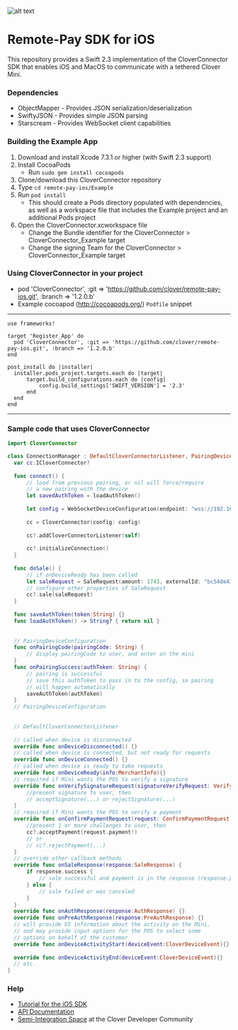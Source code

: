 ![alt text](https://www.clover.com/assets/images/public-site/press/clover_primary_gray_rgb.png)

# Remote-Pay SDK for iOS

This repository provides a Swift 2.3 implementation of the CloverConnector SDK that enables iOS and MacOS to communicate with a tethered Clover Mini.

### Dependencies
  - ObjectMapper - Provides JSON serialization/deserialization
  - SwiftyJSON - Provides simple JSON parsing
  - Starscream - Provides WebSocket client capabilities

### Building the Example App

1. Download and install Xcode 7.3.1 or higher (with Swift 2.3 support)
2. Install CocoaPods
    - Run `sudo gem install cocoapods`
3. Clone/download this CloverConnector repository
4. Type `cd remote-pay-ios/Example`
5. Run `pod install`
    - This should create a Pods directory populated with dependencies, as well as a workspace file that includes the Example project and an additional Pods project
6. Open the CloverConnector.xcworkspace file
    - Change the Bundle identifier for the CloverConnector > CloverConnector_Example target
    - Change the signing Team for the CloverConnector > CloverConnector_Example target

### Using CloverConnector in your project
  - pod 'CloverConnector', :git => 'https://github.com/clover/remote-pay-ios.git', :branch => '1.2.0.b'
  - Example cocoapod (http://cocoapods.org/) `Podfile` snippet
---
  ```platform :ios, '8.0'
  use frameworks!

  target 'Register_App' do
    pod 'CloverConnector', :git => 'https://github.com/clover/remote-pay-ios.git', :branch => '1.2.0.b'
  end

  post_install do |installer|
    installer.pods_project.targets.each do |target|
        target.build_configurations.each do |config|
            config.build_settings['SWIFT_VERSION'] = '2.3'
        end
    end
  end
  ```
---
###  Sample code that uses CloverConnector
  ```swift
import CloverConnector

class ConnectionManager : DefaultCloverConnectorListener, PairingDeviceConfiguration {
    var cc:ICloverConnector?
    
    func connect() {
        // load from previous pairing, or nil will force/require
        // a new pairing with the device
        let savedAuthToken = loadAuthToken()
        
        let config = WebSocketDeviceConfiguration(endpoint: "wss://192.168.1.115:12345/remote_pay", remoteApplicationID: "com.yourcompany.pos.app:4.3.5", posName: "RegisterApp", posSerial: "ABC-123", pairingAuthToken: savedAuthToken, pairingDeviceConfiguration: self)
        
        cc = CloverConnector(config: config)
        
        cc?.addCloverConnectorListener(self)
        
        cc?.initializeConnection()
    }
    
    func doSale() {
        // if onDeviceReady has been called
        let saleRequest = SaleRequest(amount: 1743, externalId: "bc54de43f3")
        // configure other properties of SaleRequest
        cc?.sale(saleRequest)
    }
    
    func saveAuthToken(token:String) {}
    func loadAuthToken() -> String? { return nil }
    
    
    // PairingDeviceConfiguration
    func onPairingCode(pairingCode: String) {
        // display pairingCode to user, and enter on the mini
    }
    func onPairingSuccess(authToken: String) {
        // pairing is successful
        // save this authToken to pass in to the config, so pairing
        // will happen automatically
        saveAuthToken(authToken)
    }
    // PairingDeviceConfiguration
    
    
    // DefaultCloverConnectorListener
    
    // called when device is disconnected
    override func onDeviceDisconnected() {}
    // called when device is connected, but not ready for requests
    override func onDeviceConnected() {}
    // called when device is ready to take requests
    override func onDeviceReady(info:MerchantInfo){}
    // required if Mini wants the POS to verify a signature
    override func onVerifySignatureRequest(signatureVerifyRequest: VerifySignatureRequest) {
        //present signature to user, then
        // acceptSignature(...) or rejectSignature(...)
    }
    // required if Mini wants the POS to verify a payment
    override func onConfirmPaymentRequest(request: ConfirmPaymentRequest) {
        //present 1 or more challenges to user, then
        cc?.acceptPayment(request.payment!)
        // or
        // cc?.rejectPayment(...)
    }
    // override other callback methods
    override func onSaleResponse(response:SaleResponse) {
        if response.success {
            // sale successful and payment is in the response (response.payment)
        } else {
            // sale failed or was canceled
        }
    }
    override func onAuthResponse(response:AuthResponse) {}
    override func onPreAuthResponse(response:PreAuthResponse) {}
    // will provide UI information about the activity on the Mini,
    // and may provide input options for the POS to select some
    // options on behalf of the customer
    override func onDeviceActivityStart(deviceEvent:CloverDeviceEvent){} // see CloverConnectorListener.swift for example
                                                                         // of calling invokeInputOption from this callback
    override func onDeviceActivityEnd(deviceEvent:CloverDeviceEvent){}
    // etc.
}

```

### Help

- [Tutorial for the iOS SDK](https://docs.clover.com/build/getting-started-with-cloverconnector/?sdk=ios)
- [API Documentation](https://clover.github.io/remote-pay-ios/1.3.1/docs/index.html)
- [Semi-Integration Space](https://community.clover.com/spaces/11/index.html) at the Clover Developer Community
